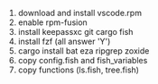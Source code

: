 1. download and install vscode.rpm
2. enable rpm-fusion
3. install keepassxc git cargo fish
4. install fzf (all answer 'Y')
5. cargo install bat eza ripgrep zoxide
6. copy config.fish and fish_variables
7. copy functions (ls.fish, tree.fish)